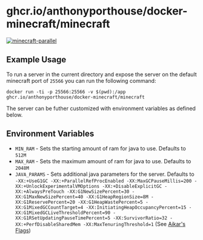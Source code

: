 # ghcr.io/anthonyporthouse/docker-minecraft/minecraft

[![minecraft-parallel](https://github.com/AnthonyPorthouse/docker-minecraft/actions/workflows/minecraft-parallel.yaml/badge.svg)](https://github.com/AnthonyPorthouse/docker-minecraft/actions/workflows/minecraft-parallel.yaml)

## Example Usage

To run a server in the current directory and expose the server on the default minecraft port of `25566` you can run the following command:

`docker run -ti -p 25566:25566 -v $(pwd):/app ghcr.io/anthonyporthouse/docker-minecraft/minecraft`

The server can be futher customized with environment variables as defined below.

## Environment Variables

- `MIN_RAM` - Sets the starting amount of ram for java to use. Defaults to `512M`
- `MAX_RAM` - Sets the maximum amount of ram for java to use. Defaults to `2048M`
- `JAVA_PARAMS` - Sets additional java parameters for the server. Defaults to `-XX:+UseG1GC -XX:+ParallelRefProcEnabled -XX:MaxGCPauseMillis=200 -XX:+UnlockExperimentalVMOptions -XX:+DisableExplicitGC -XX:+AlwaysPreTouch -XX:G1NewSizePercent=30 -XX:G1MaxNewSizePercent=40 -XX:G1HeapRegionSize=8M -XX:G1ReservePercent=20 -XX:G1HeapWastePercent=5 -XX:G1MixedGCCountTarget=4 -XX:InitiatingHeapOccupancyPercent=15 -XX:G1MixedGCLiveThresholdPercent=90 -XX:G1RSetUpdatingPauseTimePercent=5 -XX:SurvivorRatio=32 -XX:+PerfDisableSharedMem -XX:MaxTenuringThreshold=1` (See [Aikar's Flags](https://aikar.co/mcflags.html))
